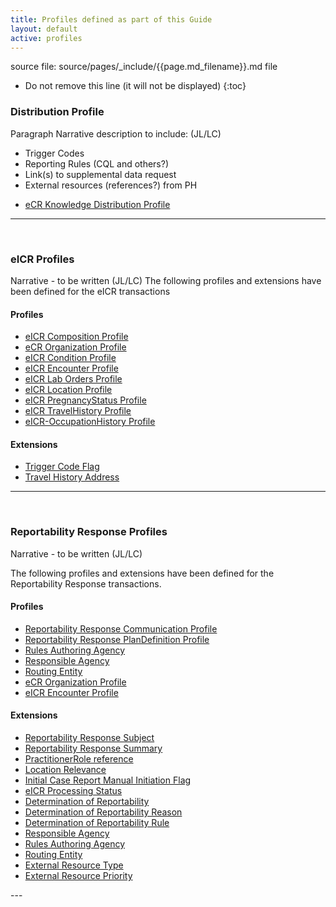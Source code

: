 ```yaml
---
title: Profiles defined as part of this Guide
layout: default
active: profiles
---
```


source file: source/pages/_include/{{page.md_filename}}.md  file

<!-- { :.no_toc } -->

<!-- TOC  the css styling for this is \pages\assets\css\project.css under 'markdown-toc'-->

* Do not remove this line (it will not be displayed)
{:toc}

<!-- end TOC -->


### Distribution Profile
Paragraph Narrative description to include: (JL/LC)
-	Trigger Codes
-	Reporting Rules (CQL and others?)
-	Link(s) to supplemental data request
-	External resources (references?) from PH 

<ul>
  <li><a href="StructureDefinition-ecr-knowledge-distribution.html">eCR Knowledge Distribution Profile</a></li>
</ul>

---
<br />

### eICR Profiles
Narrative - to be written (JL/LC)
The following profiles and extensions have been defined for the eICR transactions

#### Profiles

<ul>
  <li><a href="StructureDefinition-eicr-composition.html">eICR Composition Profile</a></li>
  <li><a href="StructureDefinition-ecr-organization.html">eCR Organization Profile</a></li>
  <li><a href="StructureDefinition-eicr-condition.html">eICR Condition Profile</a></li>
  <li><a href="StructureDefinition-eicr-encounter.html">eICR Encounter Profile</a></li>
  <li><a href="StructureDefinition-eicr-procedurerequest.html">eICR Lab Orders Profile</a></li>
  <li><a href="StructureDefinition-eicr-location.html">eICR Location Profile</a></li>
  <li><a href="StructureDefinition-eicr-pregnancystatus.html">eICR PregnancyStatus Profile</a></li>
  <li><a href="StructureDefinition-eicr-travelhistory.html">eICR TravelHistory Profile</a></li>
  <li><a href="StructureDefinition-eicr-occupationhistory.html">eICR-OccupationHistory Profile</a></li>
</ul>

#### Extensions

<ul>
  <li><a href="StructureDefinition-extension-trigger.html">Trigger Code Flag</a></li>
  <li><a href="StructureDefinition-extension-valueAddress.html">Travel History Address</a></li>
</ul>

---
<br />

### Reportability Response Profiles
Narrative - to be written (JL/LC)

The following profiles and extensions have been defined for the Reportability Response transactions.

#### Profiles

<ul>
  <li><a href="StructureDefinition-rr-communication.html">Reportability Response Communication Profile</a></li>
  <li><a href="StructureDefinition-rr-plandefinition.html">Reportability Response PlanDefinition Profile</a></li>
  <li><a href="StructureDefinition-rr-rules-authoring-agency.html">Rules Authoring Agency</a></li>
  <li><a href="StructureDefinition-rr-responsible-agency.html">Responsible Agency</a></li>
  <li><a href="StructureDefinition-rr-routing-entity.html">Routing Entity</a></li>
  <li><a href="StructureDefinition-ecr-organization.html">eCR Organization Profile</a></li>
  <li><a href="StructureDefinition-eicr-encounter.html">eICR Encounter Profile</a></li>
</ul>

#### Extensions

<ul>
  <li><a href="StructureDefinition-extension-rr-subject.html">Reportability Response Subject</a></li>
  <li><a href="StructureDefinition-extension-rr-summary.html">Reportability Response Summary</a></li>
  <li><a href="StructureDefinition-extension-practitioner-role.html">PractitionerRole reference</a></li>
  <li><a href="StructureDefinition-extension-location-relevance.html">Location Relevance</a></li>
  <li><a href="StructureDefinition-extension-manual-init.html">Initial Case Report Manual Initiation Flag</a></li>
  <li><a href="StructureDefinition-extension-rr-eicr-processing-status.html">eICR Processing Status</a></li>
  <li><a href="StructureDefinition-extension-rr-determination-of-reportability.html">Determination of Reportability</a></li>
  <li><a href="StructureDefinition-extension-rr-determination-of-reportability-reason.html">Determination of Reportability Reason</a></li>
  <li><a href="StructureDefinition-extension-rr-determination-of-reportability-rule.html">Determination of Reportability Rule</a></li>
  <li><a href="StructureDefinition-extension-rr-responsible-agency.html">Responsible Agency</a></li>
  <li><a href="StructureDefinition-extension-rr-rules-authoring-agency.html">Rules Authoring Agency</a></li>
  <li><a href="StructureDefinition-extension-rr-routing-entity.html">Routing Entity</a></li>
  <li><a href="StructureDefinition-extension-rr-external-resource-type.html">External Resource Type</a></li>
  <li><a href="StructureDefinition-extension-rr-external-resource-priority.html">External Resource Priority</a></li>
</ul>
---
